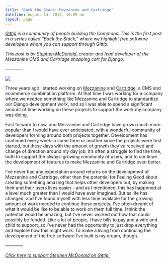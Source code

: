 ```yaml
---
title: "Back the Stack: Mezzanine and Cartridge"
dateline: August 14, 2012, 10:09 am
layout: page
---
```


<p><em><a href="https://www.gittip.com/">Gittip</a> is a community of people
building the Commons. This is the first post in a series called &#8220;Back the
Stack,&#8221; where we highlight free software developers whom you can support
through Gittip.</em></p>

<p><em>This post is by <a href="https://www.gittip.com/stephenmcd/">Stephen
McDonald</a>, creator and lead developer of the Mezzanine CMS and Cartridge
shopping cart for Django.</em></p>

<p>&#8212;&#8212;&#8212;&#8212;</p>

<p class="back-the-stack-photo"><img
src="http://media.tumblr.com/tumblr_m8r0gdS2GI1rn81gb.jpg"/></p>

<p>Three years ago I started working on <a
href="http://mezzanine.jupo.org/">Mezzanine</a> and <a
href="http://cartridge.jupo.org/">Cartridge</a>, a CMS and ecommerce combination
platform. At that time I was working for a company where we needed something
like Mezzanine and Cartridge to standardize our Django development work, and so
I was able to spend a significant amount of time working on these projects to
support the work my company was doing. </p>

<p>Fast forward to now, and Mezzanine and Cartridge have grown much more popular
than I would have ever anticipated, with a wonderful community of developers
forming around both projects together. Development has continued every week in
some form or another since the projects were first started, but these days with
the amount of growth they&#8217;ve received and change of direction around my
day job, it&#8217;s often a struggle to find the time, both to support the
always-growing community of users, and to continue the development of features
to make Mezzanine and Cartridge even better.</p>

<p>I&#8217;ve never had any expectation around returns on the development of
Mezzanine and Cartridge, other than the potential for Feeling Good about
creating something amazing that helps other developers out, by making their and
their users lives easier - and as I mentioned, this has happened at a level much
greater than I would have ever imagined. But as life has changed, and I&#8217;ve
found myself with less time available for the growing amount of work needed to
continue these projects, I&#8217;ve often dreamt of what it would be like to be
able to work on them full time. I think the potential would be amazing, but
I&#8217;ve never worked out how that could possibly be funded. Like a lot of
people, I have bills to pay and a wife and child to support, so I&#8217;ve never
had the opportunity to just drop everything and explore how this might
work. <span>To make a living from continuing the development of the free
software I&#8217;ve built is my dream, though.</span></p>

<p>&#8212;&#8212;&#8212;&#8212;</p>

<p><em><a href="https://www.gittip.com/stephenmcd/">Click here to support
Stephen McDonald on Gittip.</a></em></p>
